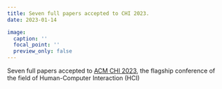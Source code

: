```yaml
---
title: Seven full papers accepted to CHI 2023.
date: 2023-01-14

image:
  caption: ''
  focal_point: ''
  preview_only: false
---
```


Seven full papers accepted to [ACM CHI 2023](https://chi2023.acm.org/), the flagship conference of the field of Human-Computer Interaction (HCI)

<!--more-->

